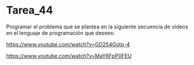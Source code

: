 # Tarea_44

Programar el problema que se plantea en la siguiente secuencia de videos en el lenguaje de programación que desees:

https://www.youtube.com/watch?v=GD254Gotp-4

https://www.youtube.com/watch?v=MaY6FpP0FEU
